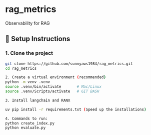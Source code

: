 # rag_metrics
Observability for RAG

## 🚀 Setup Instructions

### 1. Clone the project
```bash
git clone https://github.com/sunnyaws1984/rag_metrics.git
cd rag_metrics

2. Create a virtual environment (recommended)
python -m venv .venv
source .venv/bin/activate       # Mac/Linux
source .venv/Scripts/activate   # GIT BASH

3. Install langchain and RANX

uv pip install -r requirements.txt (Speed up the installations)

4. Commands to run:
python create_index.py
python evaluate.py